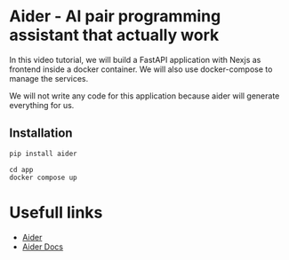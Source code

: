 # Aider - AI pair programming assistant that actually work

In this video tutorial, we will build a FastAPI application with Nexjs as frontend inside a docker container. We will also use docker-compose to manage the services.

We will not write any code for this application because aider will generate everything for us.

## Installation

```bash
pip install aider
```

```
cd app
docker compose up
```

# Usefull links
- [Aider](https://github.com/paul-gauthier/aider)
- [Aider Docs](https://aider.chat/docs/install.html)